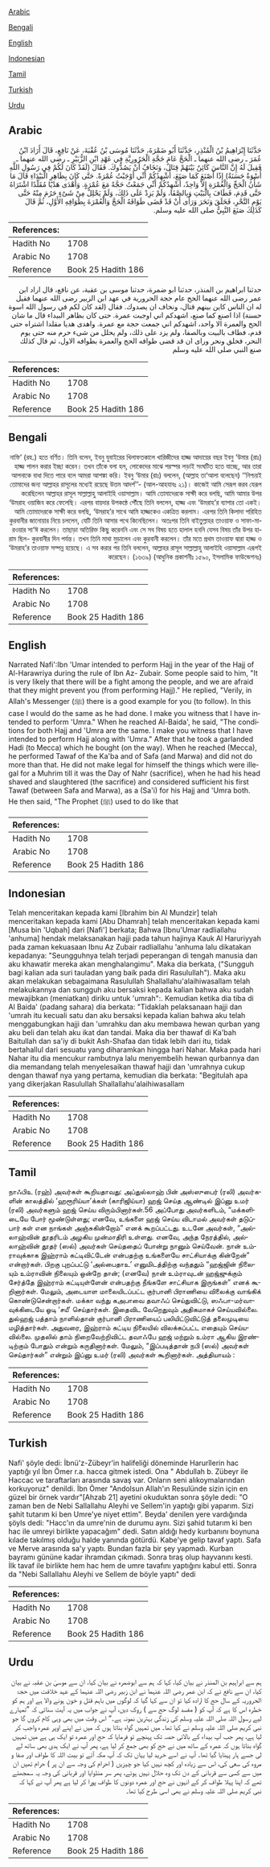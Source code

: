 [Arabic](#arabic)

[Bengali](#bengali)

[English](#english)

[Indonesian](#indonesian)

[Tamil](#tamil)

[Turkish](#turkish)

[Urdu](#urdu)

## Arabic


<div dir="rtl" lang="ar" style={{fontSize:'larger',backgroundColor:'#f8f9fa',padding:20}}>
حَدَّثَنَا إِبْرَاهِيمُ بْنُ الْمُنْذِرِ، حَدَّثَنَا أَبُو ضَمْرَةَ، حَدَّثَنَا مُوسَى بْنُ عُقْبَةَ، عَنْ نَافِعٍ، قَالَ أَرَادَ ابْنُ عُمَرَ ـ رضى الله عنهما ـ الْحَجَّ عَامَ حَجَّةِ الْحَرُورِيَّةِ فِي عَهْدِ ابْنِ الزُّبَيْرِ ـ رضى الله عنهما ـ فَقِيلَ لَهُ إِنَّ النَّاسَ كَائِنٌ بَيْنَهُمْ قِتَالٌ، وَنَخَافُ أَنْ يَصُدُّوكَ‏.‏ فَقَالَ ‏(‏لَقَدْ كَانَ لَكُمْ فِي رَسُولِ اللَّهِ أُسْوَةٌ حَسَنَةٌ‏)‏ إِذًا أَصْنَعَ كَمَا صَنَعَ، أُشْهِدُكُمْ أَنِّي أَوْجَبْتُ عُمْرَةً‏.‏ حَتَّى كَانَ بِظَاهِرِ الْبَيْدَاءِ قَالَ مَا شَأْنُ الْحَجِّ وَالْعُمْرَةِ إِلاَّ وَاحِدٌ، أُشْهِدُكُمْ أَنِّي جَمَعْتُ حَجَّةً مَعَ عُمْرَةٍ‏.‏ وَأَهْدَى هَدْيًا مُقَلَّدًا اشْتَرَاهُ حَتَّى قَدِمَ، فَطَافَ بِالْبَيْتِ وَبِالصَّفَا، وَلَمْ يَزِدْ عَلَى ذَلِكَ، وَلَمْ يَحْلِلْ مِنْ شَىْءٍ حَرُمَ مِنْهُ حَتَّى يَوْمِ النَّحْرِ، فَحَلَقَ وَنَحَرَ وَرَأَى أَنْ قَدْ قَضَى طَوَافَهُ الْحَجَّ وَالْعُمْرَةَ بِطَوَافِهِ الأَوَّلِ، ثُمَّ قَالَ كَذَلِكَ صَنَعَ النَّبِيُّ صلى الله عليه وسلم‏.‏
</div>
<div style={{backgroundColor:'#f8f9fa',padding:20, marginBottom: 10}}><table> <thead> <tr> <th>References:</th> <th></th> </tr> </thead> <tbody><tr><td>Hadith No</td><td>1708</td></tr><tr><td>Arabic No</td><td>1708</td></tr><tr><td>Reference</td><td>Book 25 Hadith 186</td></tr></tbody></table></div>


<div dir="rtl" lang="ar" style={{fontSize:'larger',backgroundColor:'#f8f9fa',padding:20}}>
حدثنا ابراهيم بن المنذر، حدثنا ابو ضمرة، حدثنا موسى بن عقبة، عن نافع، قال اراد ابن عمر رضى الله عنهما الحج عام حجة الحرورية في عهد ابن الزبير رضى الله عنهما فقيل له ان الناس كاين بينهم قتال، ونخاف ان يصدوك. فقال (لقد كان لكم في رسول الله اسوة حسنة) اذا اصنع كما صنع، اشهدكم اني اوجبت عمرة. حتى كان بظاهر البيداء قال ما شان الحج والعمرة الا واحد، اشهدكم اني جمعت حجة مع عمرة. واهدى هديا مقلدا اشتراه حتى قدم، فطاف بالبيت وبالصفا، ولم يزد على ذلك، ولم يحلل من شىء حرم منه حتى يوم النحر، فحلق ونحر وراى ان قد قضى طوافه الحج والعمرة بطوافه الاول، ثم قال كذلك صنع النبي صلى الله عليه وسلم
</div>
<div style={{backgroundColor:'#f8f9fa',padding:20, marginBottom: 10}}><table> <thead> <tr> <th>References:</th> <th></th> </tr> </thead> <tbody><tr><td>Hadith No</td><td>1708</td></tr><tr><td>Arabic No</td><td>1708</td></tr><tr><td>Reference</td><td>Book 25 Hadith 186</td></tr></tbody></table></div>

## Bengali


<div dir="rtl" lang="bn" style={{fontSize:'larger',backgroundColor:'#f8f9fa',padding:20}}>
নাফি‘ (রহ.) হতে বর্ণিত। তিনি বলেন, ইবনু যুবাইরের খিলাফতকালে খারিজীদের হাজ্জ আদায়ের বছর ইবনু ‘উমার (রাঃ) হাজ্জ পালন করার ইচ্ছা করেন। তখন তাঁকে বলা হল, লোকেদের মাঝে পরস্পর লড়াই সংঘটিত হতে যাচ্ছে, আর তারা আপনাকে বাধা দিতে পারে বলে আমরা আশঙ্কা করি। ইবনু ‘উমার (রাঃ) বললেন, (আল্লাহ তা‘আলা বলেছেন) ‘‘নিশ্চয়ই তোমাদের জন্য আল্লাহর রাসূলের মধ্যেই রয়েছে উত্তম আদর্শ’’- (আল-আহযাবঃ ২১)। কাজেই আমি সেরূপ করব যেরূপ করেছিলেন আল্লাহর রাসূল সাল্লাল্লাহু আলাইহি ওয়াসাল্লাম। আমি তোমাদেরকে সাক্ষী করে বলছি, আমি আমার উপর ‘উমরাহ ওয়াজিব করে ফেলেছি। এরপর বায়দার উপকন্ঠে পৌঁছে তিনি বললেন, হাজ্জ এবং ‘উমরাহ’র ব্যাপার তো একই। আমি তোমাদেরকে সাক্ষী করে বলছি, ‘উমরাহ’র সাথে আমি হাজ্জকেও একত্রিত করলাম। এরপর তিনি কিলাদা পরিহিত কুরবানীর জানোয়ার নিয়ে চললেন, যেটি তিনি আসার পথে কিনেছিলেন। অতঃপর তিনি বাইতুল্লাহর তাওয়াফ ও সাফা-মারওয়ার সা‘ঈ করলেন। তাছাড়া অতিরিক্ত কিছু করেননি এবং সে সব বিষয় হতে হালাল হননি যেসব বিষয় তাঁর উপর হারাম ছিল- কুরবানীর দিন পর্যন্ত। তখন তিনি মাথা মুড়ালেন এবং কুরবানী করলেন। তাঁর মতে প্রথম তাওয়াফ দ্বারা হাজ্জ ও ‘উমরাহ’র তাওয়াফ সম্পন্ন হয়েছে। এ সব করার পর তিনি বললেন, আল্লাহর রাসূল সাল্লাল্লাহু আলাইহি ওয়াসাল্লাম এরূপই করেছেন। (১৬৩৯) (আধুনিক প্রকাশনীঃ ১৫৯০, ইসলামিক ফাউন্ডেশনঃ)
</div>
<div style={{backgroundColor:'#f8f9fa',padding:20, marginBottom: 10}}><table> <thead> <tr> <th>References:</th> <th></th> </tr> </thead> <tbody><tr><td>Hadith No</td><td>1708</td></tr><tr><td>Arabic No</td><td>1708</td></tr><tr><td>Reference</td><td>Book 25 Hadith 186</td></tr></tbody></table></div>

## English


<div dir="ltr" lang="en" style={{fontSize:'larger',backgroundColor:'#f8f9fa',padding:20}}>
Narrated Nafi':Ibn 'Umar intended to perform Hajj in the year of the Hajj of Al-Harawriya during the rule of Ibn Az- Zubair. Some people said to him, "It is very likely that there will be a fight among the people, and we are afraid that they might prevent you (from performing Hajj)." He replied, "Verily, in Allah's Messenger (ﷺ) there is a good example for you (to follow). In this case I would do the same as he had done. I make you witness that I have intended to perform 'Umra." When he reached Al-Baida', he said, "The conditions for both Hajj and 'Umra are the same. I make you witness that I have intended to perform Hajj along with 'Umra." After that he took a garlanded Hadi (to Mecca) which he bought (on the way). When he reached (Mecca), he performed Tawaf of the Ka'ba and of Safa (and Marwa) and did not do more than that. He did not make legal for himself the things which were illegal for a Muhrim till it was the Day of Nahr (sacrifice), when he had his head shaved and slaughtered (the sacrifice) and considered sufficient his first Tawaf (between Safa and Marwa), as a (Sa'i) for his Hajj and 'Umra both. He then said, "The Prophet (ﷺ) used to do like that
</div>
<div style={{backgroundColor:'#f8f9fa',padding:20, marginBottom: 10}}><table> <thead> <tr> <th>References:</th> <th></th> </tr> </thead> <tbody><tr><td>Hadith No</td><td>1708</td></tr><tr><td>Arabic No</td><td>1708</td></tr><tr><td>Reference</td><td>Book 25 Hadith 186</td></tr></tbody></table></div>

## Indonesian


<div dir="ltr" lang="id" style={{fontSize:'larger',backgroundColor:'#f8f9fa',padding:20}}>
Telah menceritakan kepada kami [Ibrahim bin Al Mundzir] telah menceritakan kepada kami [Abu Dhamrah] telah menceritakan kepada kami [Musa bin 'Uqbah] dari [Nafi'] berkata; Bahwa [Ibnu'Umar radliallahu 'anhuma] hendak melaksanakan hajji pada tahun hajinya Kauk Al Haruriyyah pada zaman kekuasaan Ibnu Az Zubair radliallahu 'anhuma lalu dikatakan kepadanya: "Seungguhnya telah terjadi peperangan di tengah manusia dan aku khawatir mereka akan menghalangimu". Maka dia berkata, ("Sungguh bagi kalian ada suri tauladan yang baik pada diri Rasulullah"). Maka aku akan melakukan sebagaimana Rasulullah Shallallahu'alaihiwasallam telah melakukannya dan sungguh aku bersaksi kepada kalian bahwa aku sudah mewajibkan (meniatkan) diriku untuk 'umrah":. Kemudian ketika dia tiba di Al Baida' (padang sahara) dia berkata: "Tidaklah pelaksanaan hajji dan 'umrah itu kecuali satu dan aku bersaksi kepada kalian bahwa aku telah menggabungkan hajji dan 'umrahku dan aku membawa hewan qurban yang aku beli dan telah aku ikat dan tandai. Maka dia ber thawaf di Ka'bah Baitullah dan sa'iy di bukit Ash-Shafaa dan tidak lebih dari itu, tidak bertahallul dari sesuatu yang diharamkan hingga hari Nahar. Maka pada hari Nahar itu dia mencukur rambutnya lalu menyembelih hewan qurbannya dan dia memandang telah menyelesaikan thawaf hajji dan 'umrahnya cukup dengan thawaf nya yang pertama, kemudian dia berkata: "Begitulah apa yang dikerjakan Rasulullah Shallallahu'alaihiwasallam
</div>
<div style={{backgroundColor:'#f8f9fa',padding:20, marginBottom: 10}}><table> <thead> <tr> <th>References:</th> <th></th> </tr> </thead> <tbody><tr><td>Hadith No</td><td>1708</td></tr><tr><td>Arabic No</td><td>1708</td></tr><tr><td>Reference</td><td>Book 25 Hadith 186</td></tr></tbody></table></div>

## Tamil


<div dir="ltr" lang="ta" style={{fontSize:'larger',backgroundColor:'#f8f9fa',padding:20}}>
நாஃபிஉ (ரஹ்) அவர்கள் கூறியதாவது: அப்துல்லாஹ் பின் அஸ்ஸுபைர் (ரலி) அவர்களின் காலத்தில் ‘ஹரூரிய்யா’க்கள் (காரிஜிய்யா) ஹஜ் செய்த ஆண்டில் இப்னு உமர் (ரலி) அவர்களும் ஹஜ் செய்ய விரும்பினார்கள்.56 அப்போது அவர்களிடம், “மக்களிடையே போர் மூண்டுள்ளது; எனவே, உங்களை ஹஜ் செய்ய விடாமல் அவர்கள் தடுப்பார் கள் என நாங்கள் அஞ்சுகின்றோம்” எனக் கூறப்பட்டது. உடனே அவர்கள், “அல்லாஹ்வின் தூதரிடம் அழகிய முன்மாதிரி உள்ளது. எனவே, அந்த நேரத்தில், அல்லாஹ்வின் தூதர் (ஸல்) அவர்கள் செய்ததைப் போன்று நானும் செய்வேன். நான் உம்ராவுக்காக இஹ்ராம் கட்டிவிட்டேன் என்பதற்கு உங்களையே சாட்சியாக்கு கின்றேன்” என்றார்கள். பிறகு புறப்பட்டு ‘அல்பைதாஉ’ எனுமிடத்திற்கு வந்ததும் “ஹஜ்ஜின் நிலையும் உம்ராவின் நிலையும் ஒன்றே தான்; (எனவே) நான் உம்ராவுடன் ஹஜ்ஜுக்கும் சேர்த்தே இஹ்ராம் கட்டியுள்ளேன் என்பதற்கு நீங்களே சாட்சியாக இருங்கள்” எனக் கூறினார்கள். மேலும், அடையாள மாலையிடப்பட்ட குர்பானி பிராணியை விலைக்கு வாங்கிக் கொண்டுசென்றார்கள். மக்கா வந்து கஅபாவை தவாஃப் செய்துவிட்டு, ஸஃபா-மர்வாவுக்கிடையே ஓடி ‘சயீ’ செய்தார்கள். இதைவிட வேறெதுவும் அதிகமாகச் செய்யவில்லை. துல்ஹஜ் பத்தாம் நாளில்தான் குர்பானி பிராணியைப் பலியிட்டுவிட்டுத் தலைமுடியை மழித்தார்கள். அதுவரை, இஹ்ராம் கட்டிய நிலையில் விலக்கப்பட்ட எதையும் செய்யவில்லை. முதலில் தாம் நிறைவேற்றிவிட்ட தவாஃபே ஹஜ் மற்றும் உம்ரா ஆகிய இரண்டிற்கும் போதும் என்றும் கருதினார்கள். மேலும், “இப்படித்தான் நபி (ஸல்) அவர்கள் செய்தார்கள்” என்றும் இப்னு உமர் (ரலி) அவர்கள் கூறினார்கள். அத்தியாயம் :
</div>
<div style={{backgroundColor:'#f8f9fa',padding:20, marginBottom: 10}}><table> <thead> <tr> <th>References:</th> <th></th> </tr> </thead> <tbody><tr><td>Hadith No</td><td>1708</td></tr><tr><td>Arabic No</td><td>1708</td></tr><tr><td>Reference</td><td>Book 25 Hadith 186</td></tr></tbody></table></div>

## Turkish


<div dir="ltr" lang="tr" style={{fontSize:'larger',backgroundColor:'#f8f9fa',padding:20}}>
Nafi' şöyle dedi: İbnü'z-Zübeyr'in halifeliği döneminde Harurîlerin hac yaptığı yıl İbn Ömer r.a. hacca gitmek istedi. Ona " Abdullah b. Zübeyr ile Haccac ve taraftarları arasında savaş var. Onların seni alıkoymalarından korkuyoruz" denildi. İbn Ömer "Andolsun Allah'ın Resulünde sizin için en güzel bir örnek vardır"[Ahzab 21] ayetini okuduktan sonra şöyle dedi: "O zaman ben de Nebi Sallallahu Aleyhi ve Sellem'in yaptığı gibi yaparım. Sizi şahit tutarım ki ben Umre'ye niyet ettim". Beyda' denilen yere vardığında şöyls dedi: "Hacc'ın da umre'nin de durumu aynı. Sizi şahid tutarım ki ben hac ile umreyi birlikte yapacağım" dedi. Satın aldığı hedy kurbanını boynuna kılade takılmış olduğu halde yanında götürdü. Kabe'ye gelip tavaf yaptı. Safa ve Merve arasında sa'y yaptı. Bundan fazla bir şey yapmadı. Kurban bayramı gününe kadar ihramdan çıkmadı. Sonra tıraş olup hayvanını kesti. İlk tavaf ile birlikte hem hac hem de umre tavafını yaptığını kabul etti. Sonra da "Nebi Sallallahu Aleyhi ve Sellem de böyle yaptı" dedi
</div>
<div style={{backgroundColor:'#f8f9fa',padding:20, marginBottom: 10}}><table> <thead> <tr> <th>References:</th> <th></th> </tr> </thead> <tbody><tr><td>Hadith No</td><td>1708</td></tr><tr><td>Arabic No</td><td>1708</td></tr><tr><td>Reference</td><td>Book 25 Hadith 186</td></tr></tbody></table></div>

## Urdu


<div dir="rtl" lang="ur" style={{fontSize:'larger',backgroundColor:'#f8f9fa',padding:20}}>
ہم سے ابراہیم بن المنذر نے بیان کیا، کہا کہ ہم سے ابوضمرہ نے بیان کیا، ان سے موسیٰ بن عقبہ نے بیان کیا، ان سے نافع نے کہ ابن عمر رضی اللہ عنہما نے ابن زبیر رضی اللہ عنہما کے عہد خلافت میں حجۃ الحروریہ کے سال حج کا ارادہ کیا تو ان سے کہا گیا کہ لوگوں میں باہم قتل و خون ہونے والا ہے اور ہم کو خطرہ اس کا ہے کہ آپ کو ( مفسد لوگ حج سے ) روک دیں، آپ نے جواب میں یہ آیت سنائی کہ ”تمہارے لیے رسول اللہ صلی اللہ علیہ وسلم کی زندگی بہترین نمونہ ہے۔“ اس وقت میں بھی وہی کام کروں گا جو نبی کریم صلی اللہ علیہ وسلم نے کیا تھا۔ میں تمہیں گواہ بناتا ہوں کہ میں نے اپنے اوپر عمرہ واجب کر لیا ہے، پھر جب آپ بیداء کے بالائی حصہ تک پہنچے تو فرمایا کہ حج اور عمرہ تو ایک ہی ہے میں تمہیں گواہ بناتا ہوں کہ عمرہ کے ساتھ میں نے حج کو بھی جمع کر لیا ہے، پھر آپ نے ایک ہدی بھی ساتھ لے لی جسے ہار پہنایا گیا تھا۔ آپ نے اسے خرید لیا یہاں تک کہ آپ مکہ آئے تو بیت اللہ کا طواف اور صفا و مروہ کی سعی کی، اس سے زیادہ اور کچھ نہیں کیا جو چیزیں ( احرام کی وجہ سے ان پر ) حرام تھیں ان میں سے کسی سے قربانی کے دن تک وہ حلال نہیں ہوئے، پھر سر منڈوایا اور قربانی کی وجہ یہ سمجھتے تھے کہ اپنا پہلا طواف کر کے انہوں نے حج اور عمرہ دونوں کا طواف پورا کر لیا ہے پھر آپ نے کہا کہ نبی کریم صلی اللہ علیہ وسلم نے بھی اسی طرح کیا تھا۔
</div>
<div style={{backgroundColor:'#f8f9fa',padding:20, marginBottom: 10}}><table> <thead> <tr> <th>References:</th> <th></th> </tr> </thead> <tbody><tr><td>Hadith No</td><td>1708</td></tr><tr><td>Arabic No</td><td>1708</td></tr><tr><td>Reference</td><td>Book 25 Hadith 186</td></tr></tbody></table></div>